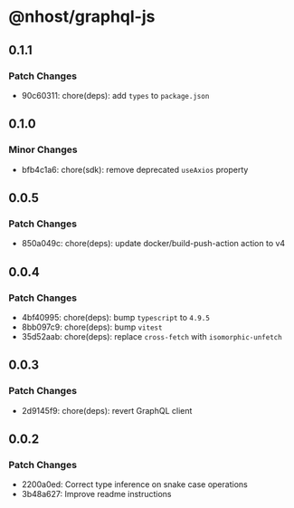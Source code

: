 # @nhost/graphql-js

## 0.1.1

### Patch Changes

- 90c60311: chore(deps): add `types` to `package.json`

## 0.1.0

### Minor Changes

- bfb4c1a6: chore(sdk): remove deprecated `useAxios` property

## 0.0.5

### Patch Changes

- 850a049c: chore(deps): update docker/build-push-action action to v4

## 0.0.4

### Patch Changes

- 4bf40995: chore(deps): bump `typescript` to `4.9.5`
- 8bb097c9: chore(deps): bump `vitest`
- 35d52aab: chore(deps): replace `cross-fetch` with `isomorphic-unfetch`

## 0.0.3

### Patch Changes

- 2d9145f9: chore(deps): revert GraphQL client

## 0.0.2

### Patch Changes

- 2200a0ed: Correct type inference on snake case operations
- 3b48a627: Improve readme instructions
